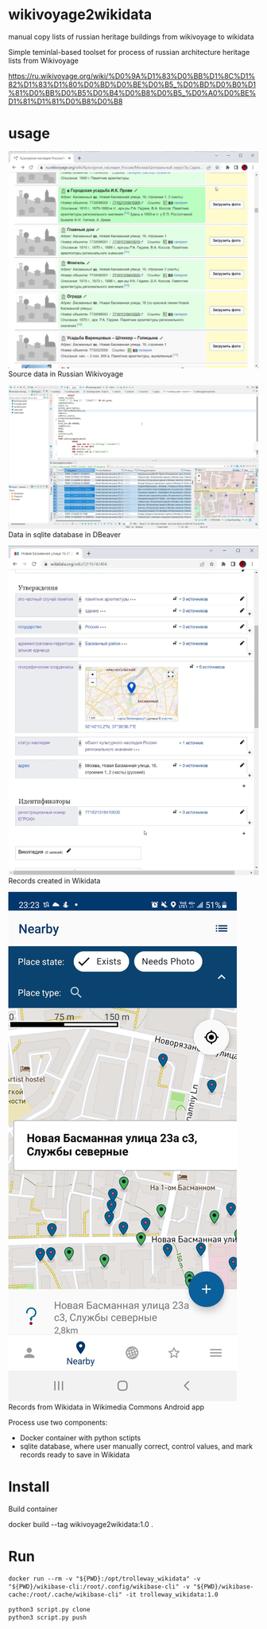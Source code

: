 # wikivoyage2wikidata
 manual copy lists of russian heritage buildings from wikivoyage to wikidata

Simple teminlal-based toolset for process of russian architecture heritage lists from Wikivoyage

https://ru.wikivoyage.org/wiki/%D0%9A%D1%83%D0%BB%D1%8C%D1%82%D1%83%D1%80%D0%BD%D0%BE%D0%B5_%D0%BD%D0%B0%D1%81%D0%BB%D0%B5%D0%B4%D0%B8%D0%B5_%D0%A0%D0%BE%D1%81%D1%81%D0%B8%D0%B8



# usage

![This is an image](/media/capture_001.webp)
Source data in Russian Wikivoyage

![This is an image](/media/capture_002.webp)
Data in sqlite database in DBeaver

![This is an image](/media/capture_003.webp)
Records created in Wikidata

![This is an image](/media/capture_004.jpg)
Records from Wikidata in Wikimedia Commons Android app


Process use two components:
- Docker container with python sctipts
- sqlite database, where user manually correct, control values, and mark records ready to save in Wikidata


# Install

Build container


docker build --tag wikivoyage2wikidata:1.0 .



# Run

```
docker run --rm -v "${PWD}:/opt/trolleway_wikidata" -v "${PWD}/wikibase-cli:/root/.config/wikibase-cli" -v "${PWD}/wikibase-cache:/root/.cache/wikibase-cli" -it trolleway_wikidata:1.0

```

```
python3 script.py clone
python3 script.py push
```